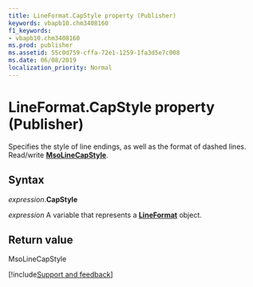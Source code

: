 ```yaml
---
title: LineFormat.CapStyle property (Publisher)
keywords: vbapb10.chm3408160
f1_keywords:
- vbapb10.chm3408160
ms.prod: publisher
ms.assetid: 55c0d759-cffa-72e1-1259-1fa3d5e7c008
ms.date: 06/08/2019
localization_priority: Normal
---
```



# LineFormat.CapStyle property (Publisher)

Specifies the style of line endings, as well as the format of dashed lines. Read/write **[MsoLineCapStyle](overview/library-reference/msolinecapstyle-enumeration-office.md)**.


## Syntax

_expression_.**CapStyle**

_expression_ A variable that represents a **[LineFormat](Publisher.LineFormat.md)** object.


## Return value

MsoLineCapStyle




[!include[Support and feedback](~/includes/feedback-boilerplate.md)]